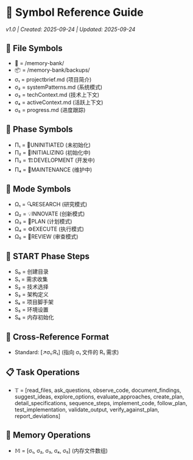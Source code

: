 # 🔣 Symbol Reference Guide
*v1.0 | Created: 2025-09-24 | Updated: 2025-09-24*

## 📁 File Symbols
- 📂 = /memory-bank/
- 📦 = /memory-bank/backups/
- σ₁ = projectbrief.md (项目简介)
- σ₂ = systemPatterns.md (系统模式)
- σ₃ = techContext.md (技术上下文)
- σ₄ = activeContext.md (活跃上下文)
- σ₅ = progress.md (进度跟踪)

## 🔄 Phase Symbols
- Π₁ = 🌱UNINITIATED (未初始化)
- Π₂ = 🚧INITIALIZING (初始化中)
- Π₃ = 🏗️DEVELOPMENT (开发中)
- Π₄ = 🔧MAINTENANCE (维护中)

## 🎯 Mode Symbols
- Ω₁ = 🔍RESEARCH (研究模式)
- Ω₂ = 💡INNOVATE (创新模式)
- Ω₃ = 📝PLAN (计划模式)
- Ω₄ = ⚙️EXECUTE (执行模式)
- Ω₅ = 🔎REVIEW (审查模式)

## 🏁 START Phase Steps
- S₀ = 创建目录
- S₁ = 需求收集
- S₂ = 技术选择
- S₃ = 架构定义
- S₄ = 项目脚手架
- S₅ = 环境设置
- S₆ = 内存初始化

## 🔗 Cross-Reference Format
- Standard: [↗️σ₁:R₁] (指向 σ₁ 文件的 R₁ 需求)

## 📋 Task Operations
- 𝕋 = [read_files, ask_questions, observe_code, document_findings, suggest_ideas, explore_options, evaluate_approaches, create_plan, detail_specifications, sequence_steps, implement_code, follow_plan, test_implementation, validate_output, verify_against_plan, report_deviations]

## 🧰 Memory Operations
- 𝕄 = [σ₁, σ₂, σ₃, σ₄, σ₅] (内存文件数组)

